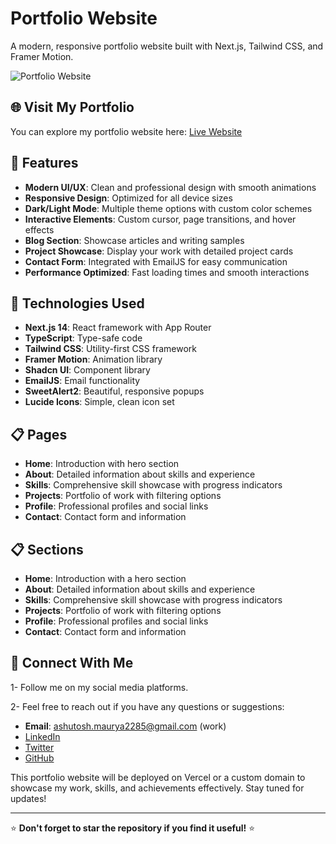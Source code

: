 # Portfolio Website

A modern, responsive portfolio website built with Next.js, Tailwind CSS, and Framer Motion.

![Portfolio Website](/public/Portfolio-Gif.gif)

## 🌐 Visit My Portfolio

You can explore my portfolio website here: [Live Website](https://ashutosh-portfolio-v3.vercel.app/)

## 🌟 Features

- **Modern UI/UX**: Clean and professional design with smooth animations
- **Responsive Design**: Optimized for all device sizes
- **Dark/Light Mode**: Multiple theme options with custom color schemes
- **Interactive Elements**: Custom cursor, page transitions, and hover effects
- **Blog Section**: Showcase articles and writing samples
- **Project Showcase**: Display your work with detailed project cards
- **Contact Form**: Integrated with EmailJS for easy communication
- **Performance Optimized**: Fast loading times and smooth interactions

## 🚀 Technologies Used

- **Next.js 14**: React framework with App Router
- **TypeScript**: Type-safe code
- **Tailwind CSS**: Utility-first CSS framework
- **Framer Motion**: Animation library
- **Shadcn UI**: Component library
- **EmailJS**: Email functionality
- **SweetAlert2**: Beautiful, responsive popups
- **Lucide Icons**: Simple, clean icon set

## 📋 Pages

- **Home**: Introduction with hero section
- **About**: Detailed information about skills and experience
- **Skills**: Comprehensive skill showcase with progress indicators
- **Projects**: Portfolio of work with filtering options
- **Profile**: Professional profiles and social links
- **Contact**: Contact form and information

## 📋 Sections

- **Home**: Introduction with a hero section
- **About**: Detailed information about skills and experience
- **Skills**: Comprehensive skill showcase with progress indicators
- **Projects**: Portfolio of work with filtering options
- **Profile**: Professional profiles and social links
- **Contact**: Contact form and information

## 🔗 Connect With Me

1- Follow me on my social media platforms.

2- Feel free to reach out if you have any questions or suggestions:

- **Email**: ashutosh.maurya2285@gmail.com (work)
- [LinkedIn](https://www.linkedin.com/in/ashu-maurya-9026xxxx/) 
- [Twitter](https://twitter.com/akm_royals)
- [GitHub](https://github.com/akmroyal)

This portfolio website will be deployed on Vercel or a custom domain to showcase my work, skills, and achievements effectively. Stay tuned for updates!

---
⭐ **Don't forget to star the repository if you find it useful!** ⭐